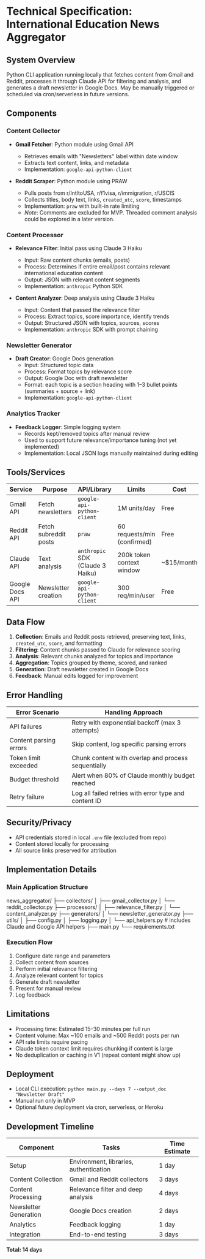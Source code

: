 # Technical Specification: International Education News Aggregator

## System Overview
Python CLI application running locally that fetches content from Gmail and Reddit, processes it through Claude API for filtering and analysis, and generates a draft newsletter in Google Docs. May be manually triggered or scheduled via cron/serverless in future versions.

## Components

### Content Collector

- **Gmail Fetcher**: Python module using Gmail API
  - Retrieves emails with "Newsletters" label within date window
  - Extracts text content, links, and metadata
  - Implementation: `google-api-python-client`

- **Reddit Scraper**: Python module using PRAW
  - Pulls posts from r/IntltoUSA, r/f1visa, r/immigration, r/USCIS
  - Collects titles, body text, links, `created_utc`, `score`, timestamps
  - Implementation: `praw` with built-in rate limiting
  - *Note*: Comments are excluded for MVP. Threaded comment analysis could be explored in a later version.

### Content Processor

- **Relevance Filter**: Initial pass using Claude 3 Haiku
  - Input: Raw content chunks (emails, posts)
  - Process: Determines if entire email/post contains relevant international education content
  - Output: JSON with relevant content segments
  - Implementation: `anthropic` Python SDK

- **Content Analyzer**: Deep analysis using Claude 3 Haiku
  - Input: Content that passed the relevance filter
  - Process: Extract topics, score importance, identify trends
  - Output: Structured JSON with topics, sources, scores
  - Implementation: `anthropic` SDK with prompt chaining

### Newsletter Generator

- **Draft Creator**: Google Docs generation
  - Input: Structured topic data
  - Process: Format topics by relevance score
  - Output: Google Doc with draft newsletter
  - Format: each topic is a section heading with 1–3 bullet points (summaries + source + link)
  - Implementation: `google-api-python-client`

### Analytics Tracker

- **Feedback Logger**: Simple logging system
  - Records kept/removed topics after manual review
  - Used to support future relevance/importance tuning (not yet implemented)
  - Implementation: Local JSON logs manually maintained during editing

## Tools/Services

| Service       | Purpose               | API/Library              | Limits                          | Cost           |
|---------------|------------------------|---------------------------|----------------------------------|----------------|
| Gmail API     | Fetch newsletters      | `google-api-python-client` | 1M units/day                    | Free           |
| Reddit API    | Fetch subreddit posts  | `praw`                     | 60 requests/min (confirmed)     | Free           |
| Claude API    | Text analysis          | `anthropic` SDK (Claude 3 Haiku) | 200k token context window     | ~$15/month     |
| Google Docs API | Newsletter creation | `google-api-python-client` | 300 req/min/user               | Free           |

## Data Flow

1. **Collection**: Emails and Reddit posts retrieved, preserving text, links, `created_utc`, `score`, and formatting
2. **Filtering**: Content chunks passed to Claude for relevance scoring
3. **Analysis**: Relevant chunks analyzed for topics and importance
4. **Aggregation**: Topics grouped by theme, scored, and ranked
5. **Generation**: Draft newsletter created in Google Docs
6. **Feedback**: Manual edits logged for improvement

## Error Handling

| Error Scenario        | Handling Approach                                              |
|-----------------------|----------------------------------------------------------------|
| API failures          | Retry with exponential backoff (max 3 attempts)               |
| Content parsing errors| Skip content, log specific parsing errors                     |
| Token limit exceeded  | Chunk content with overlap and process sequentially           |
| Budget threshold      | Alert when 80% of Claude monthly budget reached               |
| Retry failure         | Log all failed retries with error type and content ID         |

## Security/Privacy

- API credentials stored in local `.env` file (excluded from repo)
- Content stored locally for processing
- All source links preserved for attribution

## Implementation Details

### Main Application Structure
news_aggregator/
├── collectors/
│   ├── gmail_collector.py
│   └── reddit_collector.py
├── processors/
│   ├── relevance_filter.py
│   └── content_analyzer.py
├── generators/
│   └── newsletter_generator.py
├── utils/
│   ├── config.py
│   ├── logging.py
│   └── api_helpers.py  # includes Claude and Google API helpers
├── main.py
└── requirements.txt

### Execution Flow

1. Configure date range and parameters
2. Collect content from sources
3. Perform initial relevance filtering
4. Analyze relevant content for topics
5. Generate draft newsletter
6. Present for manual review
7. Log feedback

## Limitations

- Processing time: Estimated 15–30 minutes per full run
- Content volume: Max ~100 emails and ~500 Reddit posts per run
- API rate limits require pacing
- Claude token context limit requires chunking if content is large
- No deduplication or caching in V1 (repeat content might show up)

## Deployment

- Local CLI execution: `python main.py --days 7 --output_doc "Newsletter Draft"`
- Manual run only in MVP
- Optional future deployment via cron, serverless, or Heroku

## Development Timeline

| Component           | Tasks                                | Time Estimate |
|---------------------|----------------------------------------|----------------|
| Setup               | Environment, libraries, authentication | 1 day          |
| Content Collection  | Gmail and Reddit collectors            | 3 days         |
| Content Processing  | Relevance filter and deep analysis     | 4 days         |
| Newsletter Generation | Google Docs creation                 | 2 days         |
| Analytics           | Feedback logging                       | 1 day          |
| Integration         | End-to-end testing                     | 3 days         |

**Total: 14 days**
